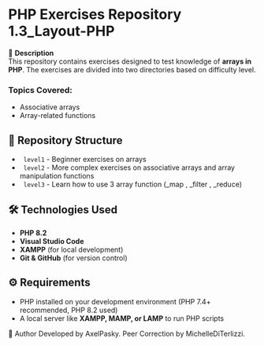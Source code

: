 # PHP Exercises Repository 1.3_Layout-PHP

📌 **Description**  
This repository contains exercises designed to test knowledge of **arrays in PHP**. The exercises are divided into two directories based on difficulty level.

### **Topics Covered:**  
-  Associative arrays  
-  Array-related functions  

## 📁 Repository Structure  
- ` level1` - Beginner exercises on arrays  
- ` level2` - More complex exercises on associative arrays and array manipulation functions  
- ` level3` - Learn how to use 3 array function (_map , _filter , _reduce)

## 🛠️ Technologies Used  
-  **PHP 8.2**  
-  **Visual Studio Code**  
-  **XAMPP** (for local development)  
-  **Git & GitHub** (for version control)  

## ⚙️ Requirements  
- PHP installed on your development environment (PHP 7.4+ recommended, PHP 8.2 used)  
- A local server like **XAMPP, MAMP, or LAMP** to run PHP scripts  


👤 Author
Developed by AxelPasky. Peer Correction by MichelleDiTerlizzi.





